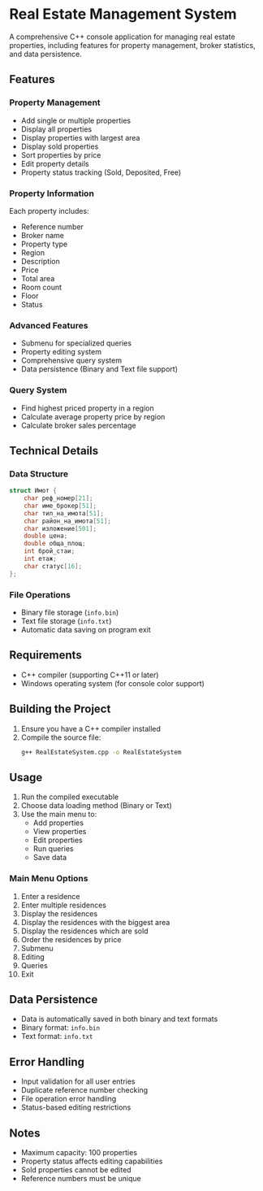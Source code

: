 # Real Estate Management System

A comprehensive C++ console application for managing real estate properties, including features for property management, broker statistics, and data persistence.

## Features

### Property Management
- Add single or multiple properties
- Display all properties
- Display properties with largest area
- Display sold properties
- Sort properties by price
- Edit property details
- Property status tracking (Sold, Deposited, Free)

### Property Information
Each property includes:
- Reference number
- Broker name
- Property type
- Region
- Description
- Price
- Total area
- Room count
- Floor
- Status

### Advanced Features
- Submenu for specialized queries
- Property editing system
- Comprehensive query system
- Data persistence (Binary and Text file support)

### Query System
- Find highest priced property in a region
- Calculate average property price by region
- Calculate broker sales percentage

## Technical Details

### Data Structure
```cpp
struct Имот {
    char реф_номер[21];
    char име_брокер[51];
    char тип_на_имота[51];
    char район_на_имота[51];
    char изложение[501];
    double цена;
    double обща_площ;
    int брой_стаи;
    int етаж;
    char статус[16];
};
```

### File Operations
- Binary file storage (`info.bin`)
- Text file storage (`info.txt`)
- Automatic data saving on program exit

## Requirements
- C++ compiler (supporting C++11 or later)
- Windows operating system (for console color support)

## Building the Project
1. Ensure you have a C++ compiler installed
2. Compile the source file:
   ```bash
   g++ RealEstateSystem.cpp -o RealEstateSystem
   ```

## Usage
1. Run the compiled executable
2. Choose data loading method (Binary or Text)
3. Use the main menu to:
   - Add properties
   - View properties
   - Edit properties
   - Run queries
   - Save data

### Main Menu Options
1. Enter a residence
2. Enter multiple residences
3. Display the residences
4. Display the residences with the biggest area
5. Display the residences which are sold
6. Order the residences by price
7. Submenu
8. Editing
9. Queries
0. Exit

## Data Persistence
- Data is automatically saved in both binary and text formats
- Binary format: `info.bin`
- Text format: `info.txt`

## Error Handling
- Input validation for all user entries
- Duplicate reference number checking
- File operation error handling
- Status-based editing restrictions

## Notes
- Maximum capacity: 100 properties
- Property status affects editing capabilities
- Sold properties cannot be edited
- Reference numbers must be unique 
